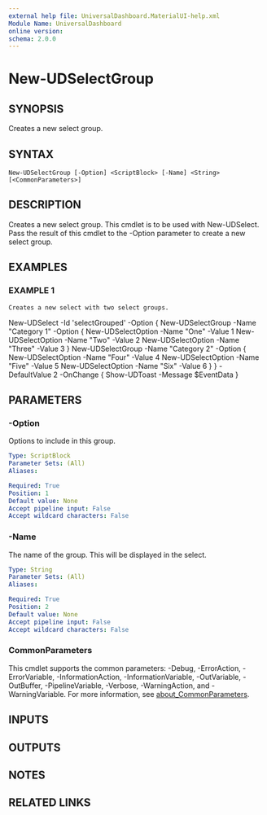 ```yaml
---
external help file: UniversalDashboard.MaterialUI-help.xml
Module Name: UniversalDashboard
online version:
schema: 2.0.0
---
```


# New-UDSelectGroup

## SYNOPSIS
Creates a new select group.

## SYNTAX

```
New-UDSelectGroup [-Option] <ScriptBlock> [-Name] <String> [<CommonParameters>]
```

## DESCRIPTION
Creates a new select group.
This cmdlet is to be used with New-UDSelect.
Pass the result of this cmdlet to the -Option parameter to create a new select group.

## EXAMPLES

### EXAMPLE 1
```
Creates a new select with two select groups.
```

New-UDSelect -Id 'selectGrouped' -Option {
    New-UDSelectGroup -Name "Category 1" -Option {
        New-UDSelectOption -Name "One" -Value 1
        New-UDSelectOption -Name "Two" -Value 2
        New-UDSelectOption -Name "Three" -Value 3
    }
    New-UDSelectGroup -Name "Category 2" -Option {
        New-UDSelectOption -Name "Four" -Value 4
        New-UDSelectOption -Name "Five" -Value 5
        New-UDSelectOption -Name "Six" -Value 6
    }
} -DefaultValue 2 -OnChange { Show-UDToast -Message $EventData }

## PARAMETERS

### -Option
Options to include in this group.

```yaml
Type: ScriptBlock
Parameter Sets: (All)
Aliases:

Required: True
Position: 1
Default value: None
Accept pipeline input: False
Accept wildcard characters: False
```

### -Name
The name of the group.
This will be displayed in the select.

```yaml
Type: String
Parameter Sets: (All)
Aliases:

Required: True
Position: 2
Default value: None
Accept pipeline input: False
Accept wildcard characters: False
```

### CommonParameters
This cmdlet supports the common parameters: -Debug, -ErrorAction, -ErrorVariable, -InformationAction, -InformationVariable, -OutVariable, -OutBuffer, -PipelineVariable, -Verbose, -WarningAction, and -WarningVariable. For more information, see [about_CommonParameters](http://go.microsoft.com/fwlink/?LinkID=113216).

## INPUTS

## OUTPUTS

## NOTES

## RELATED LINKS

